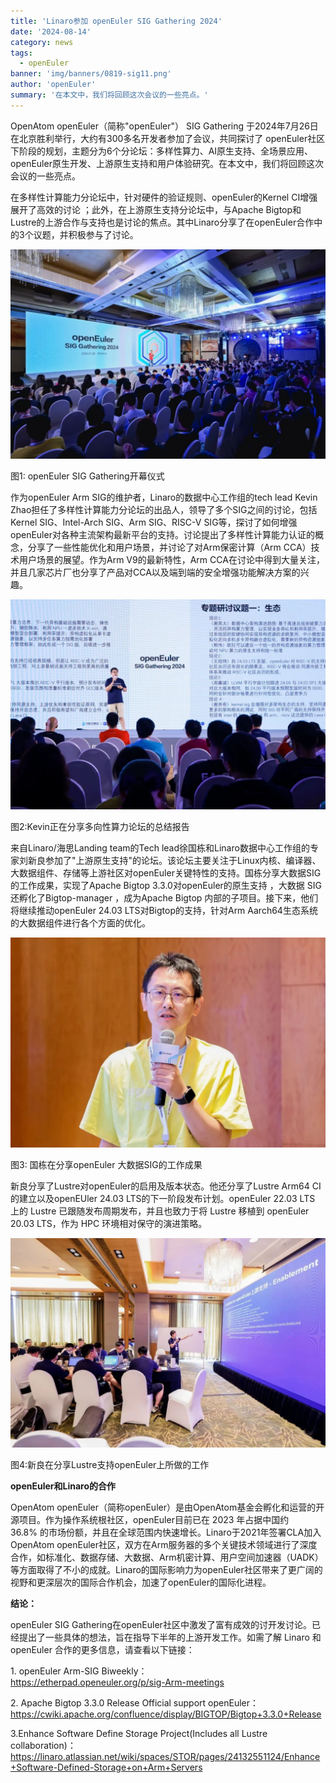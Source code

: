 ```yaml
---
title: 'Linaro参加 openEuler SIG Gathering 2024'
date: '2024-08-14'
category: news
tags:
  - openEuler
banner: 'img/banners/0819-sig11.png'
author: 'openEuler'
summary: '在本文中，我们将回顾这次会议的一些亮点。'
---
```




OpenAtom openEuler（简称\"openEuler\"） SIG Gathering
于2024年7月26日在北京胜利举行，大约有300多名开发者参加了会议，共同探讨了
openEuler社区下阶段的规划，主题分为6个分论坛：多样性算力、AI原生支持、全场景应用、openEuler原生开发、上游原生支持和用户体验研究。在本文中，我们将回顾这次会议的一些亮点。

在多样性计算能力分论坛中，针对硬件的验证规则、openEuler的Kernel
CI增强展开了高效的讨论 ；此外，在上游原生支持分论坛中，与Apache
Bigtop和Lustre的上游合作与支持也是讨论的焦点。其中Linaro分享了在openEuler合作中的3个议题，并积极参与了讨论。


![image2](./media/image1.jpeg)

图1: openEuler SIG Gathering开幕仪式

作为openEuler Arm SIG的维护者，Linaro的数据中心工作组的tech lead Kevin
Zhao担任了多样性计算能力分论坛的出品人，领导了多个SIG之间的讨论，包括Kernel
SIG、Intel-Arch SIG、Arm SIG、RISC-V
SIG等，探讨了如何增强openEuler对各种主流架构最新平台的支持。讨论提出了多样性计算能力认证的概念，分享了一些性能优化和用户场景，并讨论了对Arm保密计算（Arm
CCA）技术用户场景的展望。作为Arm V9的最新特性，Arm
CCA在讨论中得到大量关注，并且几家芯片厂也分享了产品对CCA以及端到端的安全增强功能解决方案的兴趣。

![image2](./media/image2.jpeg)

图2:Kevin正在分享多向性算力论坛的总结报告

来自Linaro/海思Landing team的Tech
lead徐国栋和Linaro数据中心工作组的专家刘新良参加了"上游原生支持"的论坛。该论坛主要关注于Linux内核、编译器、大数据组件、存储等上游社区对openEuler关键特性的支持。国栋分享大数据SIG的工作成果，实现了Apache
Bigtop 3.3.0对openEuler的原生支持 ，大数据 SIG 还孵化了Bigtop-manager
，成为Apache Bigtop 内部的子项目。接下来，他们将继续推动openEuler 24.03
LTS对Bigtop的支持，针对Arm
Aarch64生态系统的大数据组件进行各个方面的优化。


![image2](./media/image3.jpeg)

图3: 国栋在分享openEuler 大数据SIG的工作成果

新良分享了Lustre对openEuler的启用及版本状态。他还分享了Lustre Arm64
CI的建立以及openEUler 24.03 LTS的下一阶段发布计划。openEuler 22.03 LTS
上的 Lustre 已跟随发布周期发布，并且也致力于将 Lustre 移植到 openEuler
20.03 LTS，作为 HPC 环境相对保守的演进策略。


![image2](./media/image4.jpeg)

图4:新良在分享Lustre支持openEuler上所做的工作

**openEuler和Linaro的合作**

OpenAtom
openEuler（简称openEuler）是由OpenAtom基金会孵化和运营的开源项目。作为操作系统根社区，openEuler目前已在
2023 年占据中国约
36.8% 的市场份额，并且在全球范围内快速增长。Linaro于2021年签署CLA加入OpenAtom
openEuler社区，双方在Arm服务器的多个关键技术领域进行了深度合作，如标准化、数据存储、大数据、Arm机密计算、用户空间加速器（UADK）等方面取得了不小的成就。Linaro的国际影响力为openEuler社区带来了更广阔的视野和更深层次的国际合作机会，加速了openEuler的国际化进程。

**结论：**

openEuler SIG
Gathering在openEuler社区中激发了富有成效的讨开发讨论。已经提出了一些具体的想法，旨在指导下半年的上游开发工作。如需了解
Linaro 和 openEuler 合作的更多信息，请查看以下链接：

1\. openEuler Arm-SIG Biweekly：\
https://etherpad.openeuler.org/p/sig-Arm-meetings

2\. Apache Bigtop 3.3.0 Release Official support openEuler：\
https://cwiki.apache.org/confluence/display/BIGTOP/Bigtop+3.3.0+Release

3.Enhance Software Define Storage Project(Includes all Lustre
collaboration)：https://linaro.atlassian.net/wiki/spaces/STOR/pages/24132551124/Enhance+Software-Defined-Storage+on+Arm+Servers
